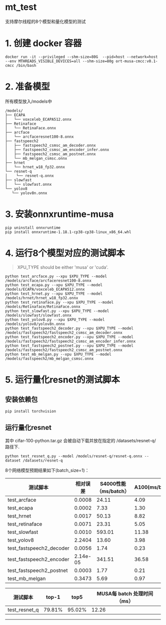 # mt_test

支持摩尔线程的8个模型和量化模型的测试

# 1. 创建 docker 容器
```shell
docker run -it --privileged --shm-size=80G  --pid=host --network=host --env MTHREADS_VISIBLE_DEVICES=all --shm-size=80g ort-musa-cmcc:v0.1-cmcc /bin/bash
```

# 2. 准备模型
所有模型放入/models中

```plain-text
/models/
├── ECAPA
│   └── voxceleb_ECAPA512.onnx
├── Retinaface
│   └── RetinaFace.onnx
├── arcface
│   └── arcfaceresnet100-8.onnx
├── fastspeech2
│   ├── fastspeech2_csmsc_am_decoder.onnx
│   ├── fastspeech2_csmsc_am_encoder_infer.onnx
│   ├── fastspeech2_csmsc_am_postnet.onnx
│   └── mb_melgan_csmsc.onnx
├── hrnet
│   └── hrnet_w18_fp32.onnx
└── resnet-q
│    └── resnet-q.onnx
├── slowfast
│   └── slowfast.onnx
└── yolov8
   └── yolov8n.onnx
```

# 3. 安装onnxruntime-musa

```shell
pip uninstall onnxruntime
pip install onnxruntime-1.18.1-cp38-cp38-linux_x86_64.whl 
```

# 4. 运行8个模型对应的测试脚本

> XPU_TYPE should be either 'musa' or 'cuda'. 

```shell
python test_arcface.py --xpu $XPU_TYPE --model /models/arcface/arcfaceresnet100-8.onnx
python test_ecapa.py --xpu $XPU_TYPE --model /models/ECAPA/voxceleb_ECAPA512.onnx
python test_hrnet.py --xpu $XPU_TYPE --model /models/hrnet/hrnet_w18_fp32.onnx
python test_retinaface.py --xpu $XPU_TYPE --model /models/Retinaface/RetinaFace.onnx
python test_slowfast.py --xpu $XPU_TYPE --model /models/slowfast/slowfast.onnx
python test_yolov8.py --xpu $XPU_TYPE --model /models/yolov8/yolov8n.onnx
python test_fastspeech2_decoder.py --xpu $XPU_TYPE --model /models/fastspeech2/fastspeech2_csmsc_am_decoder.onnx
python test_fastspeech2_encoder.py --xpu $XPU_TYPE --model /models/fastspeech2/fastspeech2_csmsc_am_encoder_infer.onnx
python test_fastspeech2_postnet.py --xpu $XPU_TYPE --model /models/fastspeech2/fastspeech2_csmsc_am_postnet.onnx
python test_mb_melgan.py --xpu $XPU_TYPE --model /models/fastspeech2/mb_melgan_csmsc.onnx
```

# 5. 运行量化resnet的测试脚本

## 安装依赖包

```shell
pip install torchvision
```
## 运行量化resnet

其中 cifar-100-python.tar.gz 会被自动下载并放在指定的 /datasets/resnet-q/ 路径下.

```shell
python test_resnet_q.py --model /models/resnet-q/resnet-q.onnx --dataset /datasets/resnet-q
```

8个网络模型预期结果如下(batch_size=1)：

| 测试脚本                  | 相对误差   | S4000性能（ms/batch） | A100(ms/batch) | 性能对比(S4000/A100)|
|--------------------------|-----------|---|--|---|
| test_arcface             | 0.0008    | 24.11 |4.09 | 0.17|
| test_ecapa               | 0.0002    | 7.33 | 1.30 | 0.18|
| test_hrnet               | 0.0017    | 50.13 |8.82 | 0.17|
| test_retinaface          | 0.0071    | 23.31 |5.05 |0.22|
| test_slowfast            | 0.0010    | 593.01 |11.38 | 0.02|
| test_yolov8              | 2.2404    | 13.60 | 3.98 |0.29|
| test_fastspeech2_decoder | 0.0056    | 1.74 |0.23 |0.13|
| test_fastspeech2_encoder | 2.14e-05  | 341.51 | 36.58 |0.11|
| test_fastspeech2_postnet | 0.0003    | 1.77 | 0.21 |0.11|
| test_mb_melgan           | 0.3473    | 5.69   |0.97 |0.17|

| 测试脚本            | top-1         | top5          | MUSA每 batch 处理时间（ms） |
|--------------------|---------------|---------------|---|
| test_resnet_q      |   79.81%      |     95.02%     | 12.26 |

---
